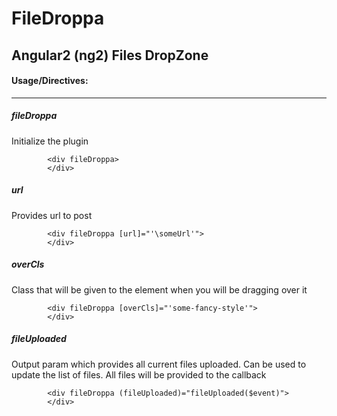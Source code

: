 # FileDroppa
## Angular2 (ng2) Files DropZone

#### Usage/Directives:
---------
##### fileDroppa
Initialize the plugin

```
        <div fileDroppa>
        </div>
```


##### url
Provides url to post

```
        <div fileDroppa [url]="'\someUrl'">
        </div>
```

##### overCls
Class that will be given to the element when you will be dragging over it

```
        <div fileDroppa [overCls]="'some-fancy-style'">
        </div>
```

##### fileUploaded
Output param which provides all current files uploaded. Can be used to update the list of files. All files will be provided to the callback

```
        <div fileDroppa (fileUploaded)="fileUploaded($event)">
        </div>
```
